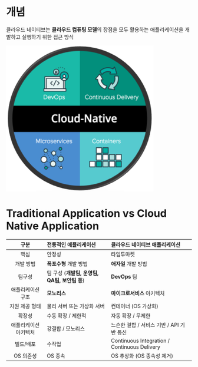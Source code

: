 개념
=====
클라우드 네이티브는 **클라우드 컴퓨팅 모델**의 장점을 모두 활용하는 애플리케이션을 개발하고 실행하기 위한 접근 방식
  
<img title="cloud-native" src="./images/cloud-native.png" alt="cloud-native" width="400px">

Traditional Application vs Cloud Native Application
=====
구분 | 전통적인 애플리케이션 | 클라우드 네이티브 애플리케이션
:---:|:---|:---
핵심 | 안정성 | 타임투마켓
개발 방법 | **폭포수형** 개발 방법 | **애자일** 개발 방법
팀구성 | 팀 구성 (**개발팀, 운영팀, QA팀, 보안팀 등**) | **DevOps** 팀
애플리케이션 구조 | **모노리스** | **마이크로서비스** 아키텍처
자원 제공 형태 | 물리 서버 또는 가상화 서버 | 컨테이너 (OS 가상화)
확장성 | 수동 확장 / 제한적 | 자동 확장 / 무제한
애플리케이션 아키텍처 | 강결합 / 모노리스 | 느슨한 결합 / 서비스 기반 / API 기반 통신
빌드/배포 | 수작업 | Continuous Integration / Continuous Delivery
OS 의존성 | OS 종속 | OS 추상화 (OS 종속성 제거)
